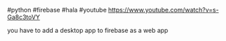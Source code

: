 #python #firebase #hala #youtube 
https://www.youtube.com/watch?v=s-Ga8c3toVY

you have to add  a desktop app to firebase as a web app











